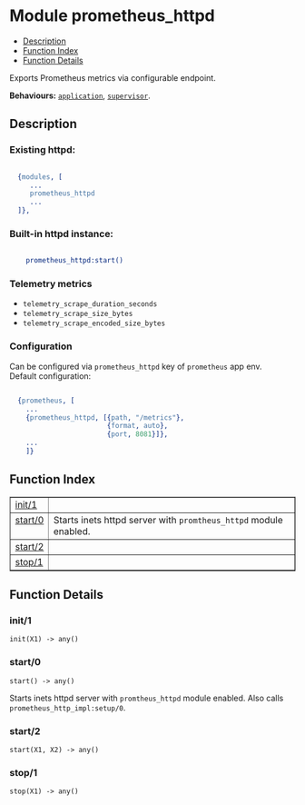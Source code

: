 

# Module prometheus_httpd #
* [Description](#description)
* [Function Index](#index)
* [Function Details](#functions)

Exports Prometheus metrics via configurable endpoint.

__Behaviours:__ [`application`](application.md), [`supervisor`](supervisor.md).

<a name="description"></a>

## Description ##
### Existing httpd:<br />

```erlang

  {modules, [
     ...
     prometheus_httpd
     ...
  ]},
```

### Built-in httpd instance:<br />

```erlang

    prometheus_httpd:start()
```

### Telemetry metrics

- `telemetry_scrape_duration_seconds`
- `telemetry_scrape_size_bytes`
- `telemetry_scrape_encoded_size_bytes`

### Configuration
Can be configured via `prometheus_httpd` key of `prometheus` app env.<br />
Default configuration:

```erlang

  {prometheus, [
    ...
    {prometheus_httpd, [{path, "/metrics"},
                        {format, auto},
                        {port, 8081}]},
    ...
    ]}
```
<a name="index"></a>

## Function Index ##


<table width="100%" border="1" cellspacing="0" cellpadding="2" summary="function index"><tr><td valign="top"><a href="#init-1">init/1</a></td><td></td></tr><tr><td valign="top"><a href="#start-0">start/0</a></td><td>
Starts inets httpd server with <code>promtheus_httpd</code> module enabled.</td></tr><tr><td valign="top"><a href="#start-2">start/2</a></td><td></td></tr><tr><td valign="top"><a href="#stop-1">stop/1</a></td><td></td></tr></table>


<a name="functions"></a>

## Function Details ##

<a name="init-1"></a>

### init/1 ###

`init(X1) -> any()`

<a name="start-0"></a>

### start/0 ###

`start() -> any()`

Starts inets httpd server with `promtheus_httpd` module enabled.
Also calls `prometheus_http_impl:setup/0`.

<a name="start-2"></a>

### start/2 ###

`start(X1, X2) -> any()`

<a name="stop-1"></a>

### stop/1 ###

`stop(X1) -> any()`

